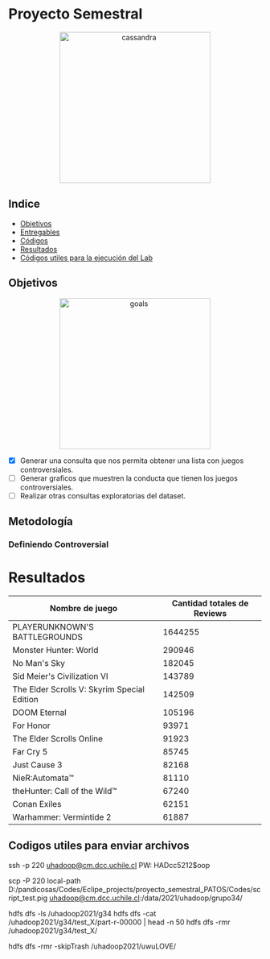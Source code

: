 # Proyecto Semestral

<p align="center">
<img src="https://steamuserimages-a.akamaihd.net/ugc/31859108324626554/B406C9A1DA13840BF539A901DCABD443F1F5219E/" alt="cassandra" height="300">
</p>

## Indice

- [Objetivos](https://github.com/Mezosky/proyecto_semestral_PATOS#Objetivos)
- [Entregables](https://github.com/Mezosky/proyecto_semestral_PATOS#entregables)
- [Códigos](https://github.com/Mezosky/proyecto_semestral_PATOS#Codigos)
- [Resultados](https://github.com/Mezosky/proyecto_semestral_PATOS#Resultados)
- [Códigos utiles para la ejecución del Lab](https://github.com/Mezosky/proyecto_semestral_PATOS#Códigos-útiles-para-la-ejecución-del-cluster-y-otros)


## Objetivos
<p align="center">
<img src="https://media1.tenor.com/images/dd0a30cba014e29bdac0c59c7a0cef45/tenor.gif?itemid=5684151" alt="goals" height="300">
</p>

- [X] Generar una consulta que nos permita obtener una lista con juegos controversiales.
- [ ] Generar graficos que muestren la conducta que tienen los juegos controversiales.
- [ ] Realizar otras consultas exploratorias del dataset.

## Metodología

### Definiendo Controversial

# Resultados

| Nombre de juego                             | Cantidad totales de Reviews |
|---------------------------------------------|-----------------------------|
|        PLAYERUNKNOWN'S BATTLEGROUNDS        |           1644255           |
|            Monster Hunter: World            |            290946           |
|                 No Man's Sky                |            182045           |
|         Sid Meier's Civilization VI         |            143789           |
| The Elder Scrolls V: Skyrim Special Edition |            142509           |
|                 DOOM Eternal                |            105196           |
|                  For Honor                  |            93971            |
|           The Elder Scrolls Online          |            91923            |
|                  Far Cry 5                  |            85745            |
|                 Just Cause 3                |            82168            |
|                NieR:Automata™               |            81110            |
|         theHunter: Call of the Wild™        |            67240            |
|                 Conan Exiles                |            62151            |
|           Warhammer: Vermintide 2           |            61887            |

## Codigos utiles para enviar archivos

ssh -p 220 uhadoop@cm.dcc.uchile.cl
PW: HADcc5212$oop

scp -P 220 local-path D:/pandicosas/Codes/Eclipe_projects/proyecto_semestral_PATOS/Codes/script_test.pig uhadoop@cm.dcc.uchile.cl:/data/2021/uhadoop/grupo34/

hdfs dfs -ls /uhadoop2021/g34
hdfs dfs -cat /uhadoop2021/g34/test_X/part-r-00000 | head -n 50
hdfs dfs -rmr /uhadoop2021/g34/test_X/

hdfs dfs -rmr -skipTrash /uhadoop2021/uwuLOVE/

